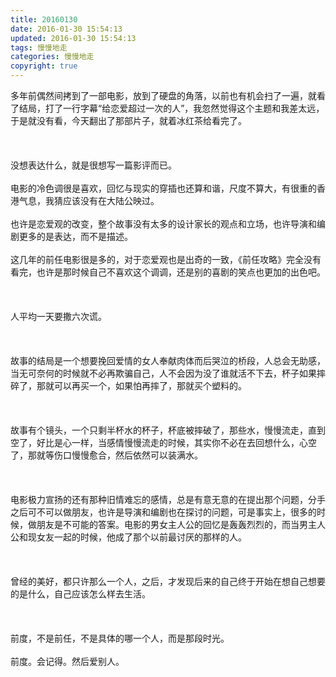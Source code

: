 ```yaml
---
title: 20160130
date: 2016-01-30 15:54:13
updated: 2016-01-30 15:54:13
tags: 慢慢地走
categories: 慢慢地走
copyright: true
---
```



多年前偶然间拷到了一部电影，放到了硬盘的角落，以前也有机会扫了一遍，就看了结局，打了一行字幕“给恋爱超过一次的人”，我忽然觉得这个主题和我差太远，于是就没有看，今天翻出了那部片子，就着冰红茶给看完了。</br></br></br></br>没想表达什么，就是很想写一篇影评而已。</br></br>电影的冷色调很是喜欢，回忆与现实的穿插也还算和谐，尺度不算大，有很重的香港气息，我猜应该没有在大陆公映过。</br></br>也许是恋爱观的改变，整个故事没有太多的设计家长的观点和立场，也许导演和编剧更多的是表达，而不是描述。</br></br>这几年的前任电影很是多的，对于恋爱观也是出奇的一致，《前任攻略》完全没有看完，也许是那时候自己不喜欢这个调调，还是别的喜剧的笑点也更加的出色吧。</br></br></br></br>人平均一天要撒六次谎。</br></br></br></br>故事的结局是一个想要挽回爱情的女人奉献肉体而后哭泣的桥段，人总会无助感，当无可奈何的时候就不必再欺骗自己，人不会因为没了谁就活不下去，杯子如果摔碎了，那就可以再买一个，如果怕再摔了，那就买个塑料的。</br></br></br></br>故事有个镜头，一个只剩半杯水的杯子，杯底被摔破了，那些水，慢慢流走，直到空了，好比是心一样，当感情慢慢流走的时候，其实你不必在去回想什么，心空了，那就等伤口慢慢愈合，然后依然可以装满水。</br></br></br></br>电影极力宣扬的还有那种旧情难忘的感情，总是有意无意的在提出那个问题，分手之后可不可以做朋友，也许是导演和编剧也在探讨的问题，可是事实上，很多的时候，做朋友是不可能的答案。电影的男女主人公的回忆是轰轰烈烈的，而当男主人公和现女友一起的时候，他成了那个以前最讨厌的那样的人。</br></br></br></br>曾经的美好，都只许那么一个人，之后，才发现后来的自己终于开始在想自己想要的是什么，自己应该怎么样去生活。</br></br></br></br>前度，不是前任，不是具体的哪一个人，而是那段时光。</br></br>前度。会记得。然后爱别人。